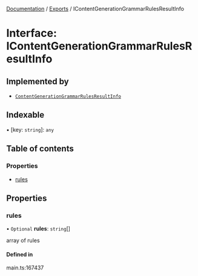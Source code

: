 [Documentation](../README.md) / [Exports](../modules.md) / IContentGenerationGrammarRulesResultInfo

# Interface: IContentGenerationGrammarRulesResultInfo

## Implemented by

- [`ContentGenerationGrammarRulesResultInfo`](../classes/ContentGenerationGrammarRulesResultInfo.md)

## Indexable

▪ [key: `string`]: `any`

## Table of contents

### Properties

- [rules](IContentGenerationGrammarRulesResultInfo.md#rules)

## Properties

### rules

• `Optional` **rules**: `string`[]

array of rules

#### Defined in

main.ts:167437
